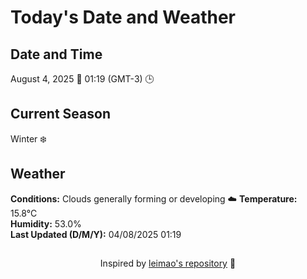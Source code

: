  # Today's Date and Weather
    
## Date and Time
August 4, 2025 📅
01:19 (GMT-3) 🕒

## Current Season
Winter ❄️
## Weather 
**Conditions:** Clouds generally forming or developing ☁️
**Temperature:** 15.8°C  
**Humidity:** 53.0%  
**Last Updated (D/M/Y):** 04/08/2025 01:19
##
<div align="center">Inspired by <a href="https://github.com/leimao/What-Is-The-Date-Today">leimao's repository</a> 🌱</div>
